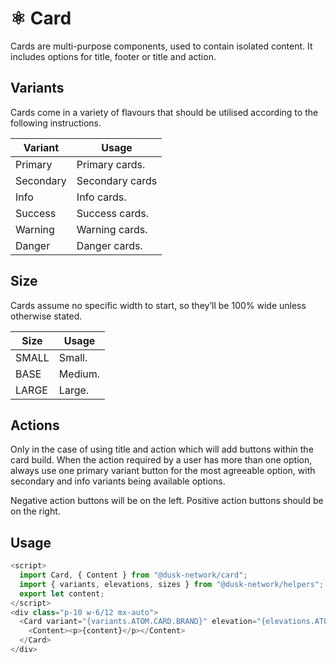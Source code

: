 # ⚛️ Card

Cards are multi-purpose components, used to contain isolated content. It includes options for title, footer or title and action.

## Variants

Cards come in a variety of flavours that should be utilised according to the following instructions.

| Variant   | Usage           |
| --------- | --------------- |
| Primary   | Primary cards.  |
| Secondary | Secondary cards |
| Info      | Info cards.     |
| Success   | Success cards.  |
| Warning   | Warning cards.  |
| Danger    | Danger cards.   |

## Size

Cards assume no specific width to start, so they’ll be 100% wide unless otherwise stated.

| Size   | Usage   |
| ------ | ------- |
| SMALL  | Small.  |
| BASE   | Medium. |
| LARGE  | Large.  |

## Actions

Only in the case of using title and action which will add buttons within the card build.
When the action required by a user has more than one option, always use one primary variant button for the most agreeable option, with secondary and info variants being available options.

Negative action buttons will be on the left. Positive action buttons should be on the right.

## Usage

```js
<script>
  import Card, { Content } from "@dusk-network/card";
  import { variants, elevations, sizes } from "@dusk-network/helpers";
  export let content;
</script>
<div class="p-10 w-6/12 mx-auto">
  <Card variant="{variants.ATOM.CARD.BRAND}" elevation="{elevations.ATOM.CARD.NONE}" size="{sizes.ATOM.CARD.BASE}">
    <Content><p>{content}</p></Content>
  </Card>
</div>
```